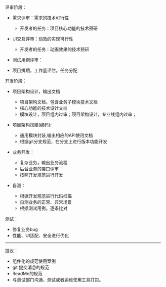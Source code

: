 评审阶段：

- 需求评审：需求的技术可行性
  - 开发者的任务：项目核心功能的技术预研

-  UI交互评审：动效的实现可行性
   - 开发者的任务：动画效果的技术预研

-  测试用例评审：

-  项目排期，工作量评估，任务分配

开发阶段：

- 项目架构设计，输出文档
  -  项目架构文档，包含业务子模块技术文档
  -  核心功能的技术设计文档
  -  模块设计，项目组内过审；项目架构设计，专业线组内过审；
 
- 项目架构搭建(编码):
  - 通用模块封装,输出相应的API使用文档
  - 根据git分支规范，在分支上进行版本功能开发

- 业务开发：
  - 复杂业务，输出业务流程
  - 后台业务的接口评审
  - 按照开发规范进行开发

- 自测：
  - 根据开发规范进行代码扫描
  - 自测业务的正常、异常场景
  - 根据测试用例，逐条比对

测试：

- 修复业务bug
- 性能、UI适配、安全进行优化


----- 

提议：

- 组件化的规范使用案例
- git 提交消息的规范
- ReadMe的规范
- 与测试部门沟通，测试或者运维使用工具打包。

